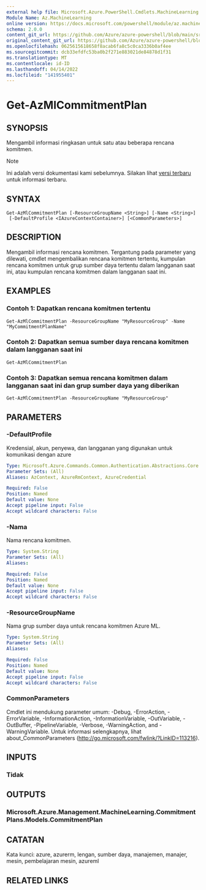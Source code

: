 ```yaml
---
external help file: Microsoft.Azure.PowerShell.Cmdlets.MachineLearning.dll-Help.xml
Module Name: Az.MachineLearning
online version: https://docs.microsoft.com/powershell/module/az.machinelearning/get-azmlcommitmentplan
schema: 2.0.0
content_git_url: https://github.com/Azure/azure-powershell/blob/main/src/MachineLearning/MachineLearning/help/Get-AzMlCommitmentPlan.md
original_content_git_url: https://github.com/Azure/azure-powershell/blob/main/src/MachineLearning/MachineLearning/help/Get-AzMlCommitmentPlan.md
ms.openlocfilehash: 0625615618658f8acab6fa8c5c0ca3336b0af4ee
ms.sourcegitcommit: dcb33efdfc53ba0b2f271e883021de84878d1f31
ms.translationtype: MT
ms.contentlocale: id-ID
ms.lasthandoff: 04/14/2022
ms.locfileid: "141955401"
---
```

# Get-AzMlCommitmentPlan

## SYNOPSIS
Mengambil informasi ringkasan untuk satu atau beberapa rencana komitmen.

> [!NOTE]
>Ini adalah versi dokumentasi kami sebelumnya. Silakan lihat [versi terbaru](/powershell/module/az.machinelearning/get-azmlcommitmentplan) untuk informasi terbaru.

## SYNTAX

```
Get-AzMlCommitmentPlan [-ResourceGroupName <String>] [-Name <String>]
 [-DefaultProfile <IAzureContextContainer>] [<CommonParameters>]
```

## DESCRIPTION
Mengambil informasi rencana komitmen.
Tergantung pada parameter yang dilewati, cmdlet mengembalikan rencana komitmen tertentu, kumpulan rencana komitmen untuk grup sumber daya tertentu dalam langganan saat ini, atau kumpulan rencana komitmen dalam langganan saat ini.

## EXAMPLES

### Contoh 1: Dapatkan rencana komitmen tertentu
```
Get-AzMlCommitmentPlan -ResourceGroupName "MyResourceGroup" -Name "MyCommitmentPlanName"
```

### Contoh 2: Dapatkan semua sumber daya rencana komitmen dalam langganan saat ini
```
Get-AzMlCommitmentPlan
```

### Contoh 3: Dapatkan semua rencana komitmen dalam langganan saat ini dan grup sumber daya yang diberikan
```
Get-AzMlCommitmentPlan -ResourceGroupName "MyResourceGroup"
```

## PARAMETERS

### -DefaultProfile
Kredensial, akun, penyewa, dan langganan yang digunakan untuk komunikasi dengan azure

```yaml
Type: Microsoft.Azure.Commands.Common.Authentication.Abstractions.Core.IAzureContextContainer
Parameter Sets: (All)
Aliases: AzContext, AzureRmContext, AzureCredential

Required: False
Position: Named
Default value: None
Accept pipeline input: False
Accept wildcard characters: False
```

### -Nama
Nama rencana komitmen.

```yaml
Type: System.String
Parameter Sets: (All)
Aliases:

Required: False
Position: Named
Default value: None
Accept pipeline input: False
Accept wildcard characters: False
```

### -ResourceGroupName
Nama grup sumber daya untuk rencana komitmen Azure ML.

```yaml
Type: System.String
Parameter Sets: (All)
Aliases:

Required: False
Position: Named
Default value: None
Accept pipeline input: False
Accept wildcard characters: False
```

### CommonParameters
Cmdlet ini mendukung parameter umum: -Debug, -ErrorAction, -ErrorVariable, -InformationAction, -InformationVariable, -OutVariable, -OutBuffer, -PipelineVariable, -Verbose, -WarningAction, and -WarningVariable. Untuk informasi selengkapnya, lihat about_CommonParameters (http://go.microsoft.com/fwlink/?LinkID=113216).

## INPUTS

### Tidak

## OUTPUTS

### Microsoft.Azure.Management.MachineLearning.CommitmentPlans.Models.CommitmentPlan

## CATATAN
Kata kunci: azure, azurerm, lengan, sumber daya, manajemen, manajer, mesin, pembelajaran mesin, azureml

## RELATED LINKS
